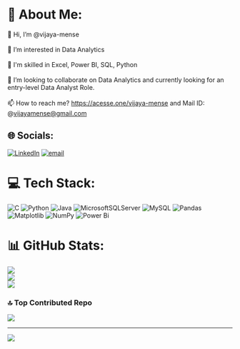 # 💫 About Me:
👋 Hi, I’m @vijaya-mense<br><br>👀 I’m interested in Data Analytics<br><br>📒 I'm skilled in Excel, Power BI, SQL, Python<br><br>💞️ I’m looking to collaborate on Data Analytics and currently looking for an entry-level Data Analyst Role.<br><br>📫 How to reach me? https://acesse.one/vijaya-mense and Mail ID: @vijayamense@gmail.com


## 🌐 Socials:
[![LinkedIn](https://img.shields.io/badge/LinkedIn-%230077B5.svg?logo=linkedin&logoColor=white)](https://linkedin.com/in/linkedin.com/in/vijaya-mense-7a9a52307) [![email](https://img.shields.io/badge/Email-D14836?logo=gmail&logoColor=white)](mailto:vijayamense@gmail.com) 

# 💻 Tech Stack:
![C](https://img.shields.io/badge/c-%2300599C.svg?style=for-the-badge&logo=c&logoColor=white) ![Python](https://img.shields.io/badge/python-3670A0?style=for-the-badge&logo=python&logoColor=ffdd54) ![Java](https://img.shields.io/badge/java-%23ED8B00.svg?style=for-the-badge&logo=openjdk&logoColor=white) ![MicrosoftSQLServer](https://img.shields.io/badge/Microsoft%20SQL%20Server-CC2927?style=for-the-badge&logo=microsoft%20sql%20server&logoColor=white) ![MySQL](https://img.shields.io/badge/mysql-4479A1.svg?style=for-the-badge&logo=mysql&logoColor=white) ![Pandas](https://img.shields.io/badge/pandas-%23150458.svg?style=for-the-badge&logo=pandas&logoColor=white) ![Matplotlib](https://img.shields.io/badge/Matplotlib-%23ffffff.svg?style=for-the-badge&logo=Matplotlib&logoColor=black) ![NumPy](https://img.shields.io/badge/numpy-%23013243.svg?style=for-the-badge&logo=numpy&logoColor=white) ![Power Bi](https://img.shields.io/badge/power_bi-F2C811?style=for-the-badge&logo=powerbi&logoColor=black)
# 📊 GitHub Stats:
![](https://github-readme-stats.vercel.app/api?username=vijaya-mense&theme=dark&hide_border=false&include_all_commits=true&count_private=false)<br/>
![](https://nirzak-streak-stats.vercel.app/?user=vijaya-mense&theme=dark&hide_border=false)<br/>
![](https://github-readme-stats.vercel.app/api/top-langs/?username=vijaya-mense&theme=dark&hide_border=false&include_all_commits=true&count_private=false&layout=compact)

### 🔝 Top Contributed Repo
![](https://github-contributor-stats.vercel.app/api?username=vijaya-mense&limit=5&theme=dark&combine_all_yearly_contributions=true)

---
[![](https://visitcount.itsvg.in/api?id=vijaya-mense&icon=0&color=0)](https://visitcount.itsvg.in)

<!-- Proudly created with GPRM ( https://gprm.itsvg.in ) -->
